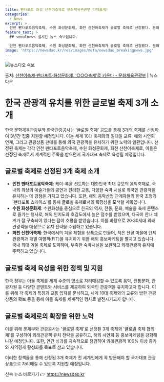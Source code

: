 ```yaml
---
title: 펜타포트 화성 산천어축제로 문화체육관광부 다채롭게!
categories:
  - News
excerpt: >
  인천 펜타포트음악축제, 수원 화성문화제, 화천 산천어축제가 글로벌 축제로 선정됐다. 문화체육관광부와 한국관광…
feature_text: >
  ## seoulnews 실시간 뉴스 속보입니다.

  인천 펜타포트음악축제, 수원 화성문화제, 화천 산천어축제가 글로벌 축제로 선정됐다. 문화체육관광부와 한국관광…
image: 'https://newsdao.kr/res/images/meta/newsdao_breakingnews.jpg'
---
```


![뉴스다오 속보](https://newsdao.kr/res/images/meta/newsdao_breakingnews.jpg)

<p>출처: <a href="https://newsdao.kr/3345" rel="dofollow">산천어축제·펜타포트·화성문화제, ‘○○○축제’로 키운다 - 문화체육관광부</a> | 뉴스다오</p>

<h1>한국 관광객 유치를 위한 글로벌 축제 3개 소개</h1>

한국 문화체육관광부와 한국관광공사는 '글로벌 축제' 공모를 통해 3개의 축제를 선정하여 3년간 집중 지원할 예정입니다. 이는 세계 10대 축제와의 일대일 교류, 해외 시연회 연계, 그리고 관광상품 판매를 통해 외국 관광객을 유치하기 위한 노력의 일환입니다. 선정된 축제는 각각 인천 펜타포트음악축제, 수원 화성문화제, 화천 산천어축제로, 이들은 선정된 축제로서 세계적인 주목을 받으면서 국가대표 축제로 육성될 예정입니다.

<h2>글로벌 축제로 선정된 3개 축제 소개</h2>

<ul>
  <li><b>인천 펜타포트음악축제</b>: 케이-록을 선도하는 대한민국 최대 규모의 음악축제로, 국내외 최상의 예술가들의 공연과 편리한 교통, 다양한 숙박 시설로 외국인 관광객을 유치하는 데 강점을 가지고 있습니다. 또한, 해외 음악산업 관계자들의 한국 초청과 '펜타포트 쇼케이스'를 통해 글로벌 축제로서의 확장성을 모색할 계획입니다.</li>
  <li><b>수원 화성문화제</b>: 수원화성을 중심으로 한국의 역사, 전통, 문화, 예술을 축제 콘텐츠로 즐기는 행사로, 해외 인지도와 호감도에서 높은 점수를 받았으며, 다국어 안내 체계가 잘 구축되어 있다는 점이 호평을 받았습니다. 이를 바탕으로 20·30세대 외래관광객을 대상으로 유치 전략을 수립하고 있습니다.</li>
  <li><b>화천 산천어축제</b>: 한국에서의 겨울 체험을 상품으로 만들어, 작은 산골 마을에 단체 관광객과 개별 여행객(FIT)을 유치하기 위한 해외 홍보마케팅을 펼치고 있습니다. 국내 최대 겨울 축제로 도약하며, 부족한 숙박시설을 보완하고 외래관광객 유치에 주력하고 있습니다.</li>
</ul>

<h2>글로벌 축제 육성을 위한 정책 및 지원</h2>

한국 정부는 이들 축제를 세계 수준의 명소로 자리매김할 수 있도록 음악, 전통문화, 관광자원 등 다양한 콘텐트와 서비스를 제공하여 외국인 관광객을 유치하고자 합니다. 이를 위해 각 축제의 특징과 교통 입지를 분석하고, 세계 10대 축제와의 교류와 방한 관광상품의 확보 등을 통해 이들 축제를 세계적인 행사로 발전시키고자 합니다.

<h2>글로벌 축제로의 확장을 위한 노력</h2>

이를 위해 문체부와 관광공사는 '글로벌 축제'로 선정된 3개 축제와 '글로벌 축제 협의체'를 구성하여 외래관광객 유치 전략을 공유하고, 해외 시연회 등 홍보마케팅을 강화해 나갈 예정입니다. 또한, 연간 성과를 지속적으로 점검하여 외래관광객 100% 이상 증가와 지역경제 활성화를 목표로 삼고 있습니다.

이러한 정책들을 통해 선정된 3개 축제가 전 세계인에게 꼭 방문해야 할 국가대표 관광상품으로 자리매길 수 있도록 지원할 예정입니다. 

신속 뉴스 바로가기 👉 <a href="https://newsdao.kr" rel="dofollow">https://newsdao.kr</a>



